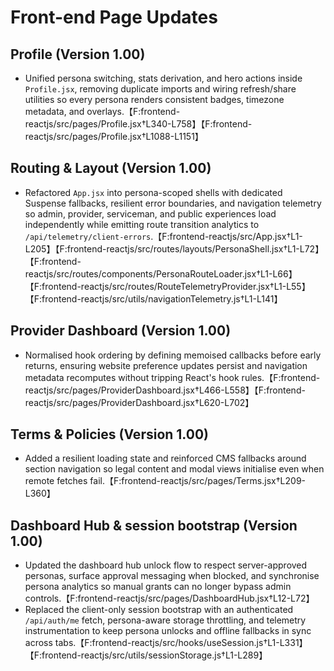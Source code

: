 # Front-end Page Updates

## Profile (Version 1.00)
- Unified persona switching, stats derivation, and hero actions inside `Profile.jsx`, removing duplicate imports and wiring refresh/share utilities so every persona renders consistent badges, timezone metadata, and overlays.【F:frontend-reactjs/src/pages/Profile.jsx†L340-L758】【F:frontend-reactjs/src/pages/Profile.jsx†L1088-L1151】

## Routing & Layout (Version 1.00)
- Refactored `App.jsx` into persona-scoped shells with dedicated Suspense fallbacks, resilient error boundaries, and navigation telemetry so admin, provider, serviceman, and public experiences load independently while emitting route transition analytics to `/api/telemetry/client-errors`.【F:frontend-reactjs/src/App.jsx†L1-L205】【F:frontend-reactjs/src/routes/layouts/PersonaShell.jsx†L1-L72】【F:frontend-reactjs/src/routes/components/PersonaRouteLoader.jsx†L1-L66】【F:frontend-reactjs/src/routes/RouteTelemetryProvider.jsx†L1-L55】【F:frontend-reactjs/src/utils/navigationTelemetry.js†L1-L141】

## Provider Dashboard (Version 1.00)
- Normalised hook ordering by defining memoised callbacks before early returns, ensuring website preference updates persist and navigation metadata recomputes without tripping React's hook rules.【F:frontend-reactjs/src/pages/ProviderDashboard.jsx†L466-L558】【F:frontend-reactjs/src/pages/ProviderDashboard.jsx†L620-L702】

## Terms & Policies (Version 1.00)
- Added a resilient loading state and reinforced CMS fallbacks around section navigation so legal content and modal views initialise even when remote fetches fail.【F:frontend-reactjs/src/pages/Terms.jsx†L209-L360】

## Dashboard Hub & session bootstrap (Version 1.00)
- Updated the dashboard hub unlock flow to respect server-approved personas, surface approval messaging when blocked, and synchronise persona analytics so manual grants can no longer bypass admin controls.【F:frontend-reactjs/src/pages/DashboardHub.jsx†L12-L72】
- Replaced the client-only session bootstrap with an authenticated `/api/auth/me` fetch, persona-aware storage throttling, and telemetry instrumentation to keep persona unlocks and offline fallbacks in sync across tabs.【F:frontend-reactjs/src/hooks/useSession.js†L1-L331】【F:frontend-reactjs/src/utils/sessionStorage.js†L1-L289】
